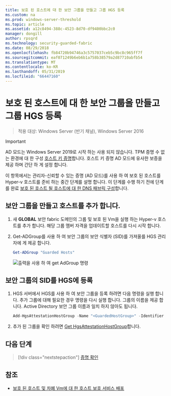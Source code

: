 ```yaml
---
title: 보호 된 호스트에 대 한 보안 그룹을 만들고 그룹 HGS 등록
ms.custom: na
ms.prod: windows-server-threshold
ms.topic: article
ms.assetid: a12c8494-388c-4523-8d70-df9400bbc2c0
manager: dongill
author: rpsqrd
ms.technology: security-guarded-fabric
ms.date: 08/29/2018
ms.openlocfilehash: fb84720b94746a3c5757037ceb5c9bc8c965ff7f
ms.sourcegitcommit: eaf071249b6eb6b1a758b38579a2d87710abfb54
ms.translationtype: MT
ms.contentlocale: ko-KR
ms.lasthandoff: 05/31/2019
ms.locfileid: "66447160"
---
```

# <a name="create-a-security-group-for-guarded-hosts-and-register-the-group-with-hgs"></a>보호 된 호스트에 대 한 보안 그룹을 만들고 그룹 HGS 등록

>적용 대상: Windows Server (반기 채널), Windows Server 2016

>[!IMPORTANT]
>AD 모드는 Windows Server 2019로 시작 하는 사용 되지 않습니다. TPM 증명 수 없는 환경에 대 한 구성 [호스트 키 증명](guarded-fabric-initialize-hgs-key-mode.md)합니다. 호스트 키 증명 AD 모드에 유사한 보증을 제공 하며 간단 하 게 설정 합니다. 


이 항목에서는 관리자-신뢰할 수 있는 증명 (AD 모드)를 사용 하 여 보호 된 호스트를 Hyper-v 호스트를 준비 하는 중간 단계를 설명 합니다. 이 단계를 수행 하기 전에 단계를 완료 [보호 된 호스트 될 호스트에 대 한 DNS 패브릭 구성](guarded-fabric-configuring-fabric-dns-ad.md)합니다.


## <a name="create-a-security-group-and-add-hosts"></a>보안 그룹을 만들고 호스트를 추가 합니다.

1. 새 **GLOBAL** 보안 fabric 도메인의 그룹 및 보호 된 Vm을 실행 하는 Hyper-v 호스트를 추가 합니다. 해당 그룹 멤버 자격을 업데이트할 호스트를 다시 시작 합니다.

2. Get-ADGroup를 사용 하 여 보안 그룹의 보안 식별자 (SID)를 가져올를 HGS 관리자에 게 제공 합니다. 

    ```powershell
    Get-ADGroup "Guarded Hosts"
    ```

    ![출력을 사용 하 여 get AdGroup 명령](../media/Guarded-Fabric-Shielded-VM/guarded-host-get-adgroup.png)

## <a name="register-the-sid-of-the-security-group-with-hgs"></a>보안 그룹의 SID를 HGS에 등록  

1. HGS 서버에서 HGS를 사용 하 여 보안 그룹을 등록 하려면 다음 명령을 실행 합니다. 
   추가 그룹에 대해 필요한 경우 명령을 다시 실행 합니다. 
   그룹의 이름을 제공 합니다. 
   Active Directory 보안 그룹 이름과 일치 하지 않아도 됩니다. 

   ```powershell
   Add-HgsAttestationHostGroup -Name "<GuardedHostGroup>" -Identifier "<SID>"
   ```

2. 추가 된 그룹을 확인 하려면 [Get HgsAttestationHostGroup](https://technet.microsoft.com/library/mt652172.aspx)합니다. 

## <a name="next-step"></a>다음 단계

> [!div class="nextstepaction"]
> [증명 확인](guarded-fabric-confirm-hosts-can-attest-successfully.md)


## <a name="see-also"></a>참조

- [보호 된 호스트 및 차폐 Vm에 대 한 호스트 보호 서비스 배포](guarded-fabric-deploying-hgs-overview.md)
